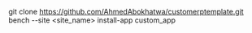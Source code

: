 git clone https://github.com/AhmedAbokhatwa/customerptemplate.git
bench --site <site_name> install-app custom_app
